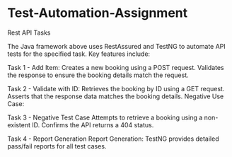 # Test-Automation-Assignment
Rest API Tasks

The Java framework above uses RestAssured and TestNG to automate API tests for the specified task. Key features include:

Task 1 - Add Item:
Creates a new booking using a POST request.
Validates the response to ensure the booking details match the request.

Task 2 - Validate with ID:
Retrieves the booking by ID using a GET request.
Asserts that the response data matches the booking details.
Negative Use Case:

Task 3 - Negative Test Case
Attempts to retrieve a booking using a non-existent ID.
Confirms the API returns a 404 status.

Task 4 - Report Generation
Report Generation:
TestNG provides detailed pass/fail reports for all test cases.
